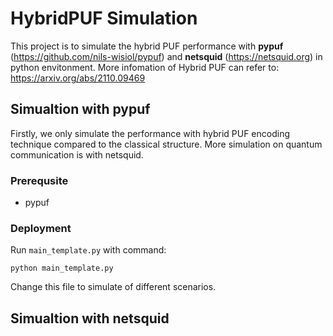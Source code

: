# HybridPUF Simulation

This project is to simulate the hybrid PUF performance with **pypuf** (https://github.com/nils-wisiol/pypuf) and **netsquid** (https://netsquid.org) in python envitonment. More infomation of Hybrid PUF can refer to: https://arxiv.org/abs/2110.09469

## Simualtion with pypuf
Firstly, we only simulate the performance with hybrid PUF encoding technique compared to the classical structure. More simulation on quantum communication is with netsquid.

### Prerequsite

* pypuf

### Deployment
Run ```main_template.py``` with command:
```
python main_template.py
```
Change this file to simulate of different scenarios. 

## Simualtion with netsquid

